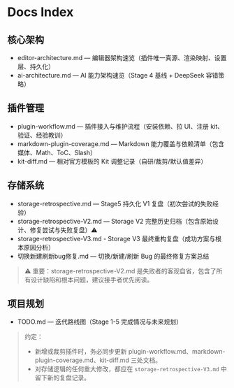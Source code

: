 ﻿# Docs Index

## 核心架构
- editor-architecture.md — 编辑器架构速览（插件唯一真源、渲染映射、设置层、持久化）
- ai-architecture.md — AI 能力架构速览（Stage 4 基线 + DeepSeek 容错策略）

## 插件管理
- plugin-workflow.md — 插件接入与维护流程（安装依赖、拉 UI、注册 kit、验证、经验教训）
- markdown-plugin-coverage.md — Markdown 能力覆盖与依赖清单（包含媒体、Math、ToC、Slash）
- kit-diff.md — 相对官方模板的 Kit 调整记录（自研/裁剪/默认值差异）

## 存储系统
- storage-retrospective.md — Stage5 持久化 V1 复盘（初次尝试的失败经验）
- storage-retrospective-V2.md — Storage V2 完整历史归档（包含原始设计、修复尝试与失败复盘）⚠️
- storage-retrospective-V3.md - Storage V3 最终重构复盘（成功方案与根本原因分析）
- 切换新建刷新bug修复.md — 切换/新建/刷新 Bug 的最终修复方案总结

> ⚠️ 重要：storage-retrospective-V2.md 是失败者的客观自省，包含了所有设计缺陷和根本问题，建议接手者优先阅读。

## 项目规划
- TODO.md — 迭代路线图（Stage 1-5 完成情况与未来规划）

> 约定：
> - 新增或裁剪插件时，务必同步更新 plugin-workflow.md、markdown-plugin-coverage.md、kit-diff.md 三处文档。
> - 对存储逻辑的任何重大修改，都应在 `storage-retrospective-V3.md` 中留下新的复盘记录。
